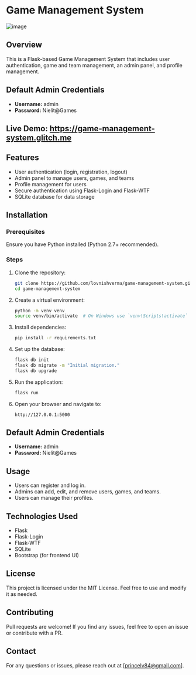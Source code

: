 # Game Management System

![image](https://github.com/user-attachments/assets/2f5eaad2-f4d8-48e1-9098-ae86e5e07c8c)


## Overview
This is a Flask-based Game Management System that includes user authentication, game and team management, an admin panel, and profile management.

## Default Admin Credentials
- **Username:** admin  
- **Password:** Nielit@Games

## Live Demo: https://game-management-system.glitch.me

## Features
- User authentication (login, registration, logout)
- Admin panel to manage users, games, and teams
- Profile management for users
- Secure authentication using Flask-Login and Flask-WTF
- SQLite database for data storage

## Installation

### Prerequisites
Ensure you have Python installed (Python 2.7+ recommended).

### Steps
1. Clone the repository:
   ```sh
   git clone https://github.com/lovnishverma/game-management-system.git
   cd game-management-system
   ```
2. Create a virtual environment:
   ```sh
   python -m venv venv
   source venv/bin/activate  # On Windows use `venv\Scripts\activate`
   ```
3. Install dependencies:
   ```sh
   pip install -r requirements.txt
   ```
4. Set up the database:
   ```sh
   flask db init
   flask db migrate -m "Initial migration."
   flask db upgrade
   ```
5. Run the application:
   ```sh
   flask run
   ```
6. Open your browser and navigate to:
   ```
   http://127.0.0.1:5000
   ```

## Default Admin Credentials
- **Username:** admin  
- **Password:** Nielit@Games

## Usage
- Users can register and log in.
- Admins can add, edit, and remove users, games, and teams.
- Users can manage their profiles.

## Technologies Used
- Flask
- Flask-Login
- Flask-WTF
- SQLite
- Bootstrap (for frontend UI)

## License
This project is licensed under the MIT License. Feel free to use and modify it as needed.

## Contributing
Pull requests are welcome! If you find any issues, feel free to open an issue or contribute with a PR.

## Contact
For any questions or issues, please reach out at [princelv84@gmail.com].

